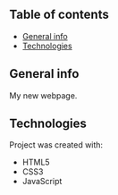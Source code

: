 ## Table of contents
* [General info](#general-info)
* [Technologies](#technologies)

## General info
My new webpage.

## Technologies
Project was created with:
* HTML5
* CSS3
* JavaScript